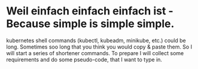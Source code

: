 # Weil einfach einfach einfach ist - Because simple is simple simple.

kubernetes shell commands (kubectl, kubeadm, minikube, etc.) could be long. Sometimes soo long that you think you would copy & paste them. 
So I will start a series of shortener commands. To prepare I will collect some requirements and do some pseudo-code, that I want to type in.

